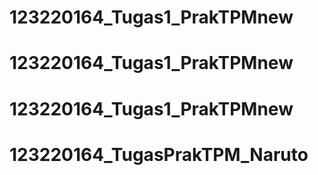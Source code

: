 # 123220164_Tugas1_PrakTPMnew
# 123220164_Tugas1_PrakTPMnew
# 123220164_Tugas1_PrakTPMnew
# 123220164_TugasPrakTPM_Naruto
